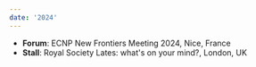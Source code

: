 ```yaml
---
date: '2024'
---
```


- **Forum**: ECNP New Frontiers Meeting 2024, Nice, France
- **Stall**: Royal Society Lates: what's on your mind?, London, UK
